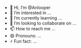 - 👋 Hi, I’m @Anlooper
- 👀 I’m interested in ...
- 🌱 I’m currently learning ...
- 💞️ I’m looking to collaborate on ...
- 📫 How to reach me ...
- 😄 Pronouns: ...
- ⚡ Fun fact: ...

<!---
Anlooper/Anlooper is a ✨ special ✨ repository because its `README.md` (this file) appears on your GitHub profile.
You can click the Preview link to take a look at your changes.
--->

